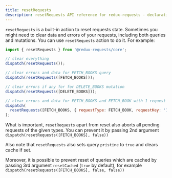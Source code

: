 ```yaml
---
title: resetRequests
description: resetRequests API reference for redux-requests - declarative AJAX requests and automatic network state management for single-page applications
---
```


`resetRequests` is a built-in action to reset requests state.
Sometimes you might need to clear data and errors of your requests, including both queries and mutations.
You can use `resetRequests` action to do it. For example:

```js
import { resetRequests } from '@redux-requests/core';

// clear everything
dispatch(resetRequests());

// clear errors and data for FETCH_BOOKS query
dispatch(resetRequests([FETCH_BOOKS]));

// clear errors if any for for DELETE_BOOKS mutation
dispatch(resetRequests([DELETE_BOOKS]));

// clear errors and data for FETCH_BOOKS and FETCH_BOOK with 1 request key
dispatch(
  resetRequests([FETCH_BOOKS, { requestType: FETCH_BOOK, requestKey: '1' }]),
);
```

What is important, `resetRequests` apart from reset also aborts all pending requests of the given types.
You can prevent it by passing 2nd argument `dispatch(resetRequests([FETCH_BOOKS], false))`

Also note that `resetRequests` also sets query `pristine` to `true` and clears cache if set.

Moreover, it is possible to prevent reset of queries which are cached by passing 3rd argument `resetCached` (`true` by default), for example `dispatch(resetRequests([FETCH_BOOKS], false, false))`
